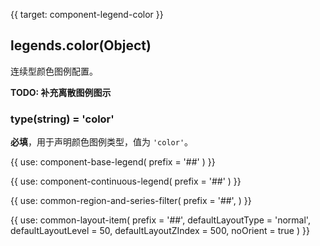 {{ target: component-legend-color }}

## legends.color(Object)

连续型颜色图例配置。

**TODO: 补充离散图例图示**

### type(string) = 'color'

**必填**，用于声明颜色图例类型，值为 `'color'`。

{{ use: component-base-legend(
  prefix = '##'
) }}

{{
  use: component-continuous-legend(
    prefix = '##'
  )
}}

{{ use: common-region-and-series-filter(
  prefix = '##',
) }}

{{ use: common-layout-item(
  prefix = '##',
  defaultLayoutType = 'normal',
  defaultLayoutLevel = 50,
  defaultLayoutZIndex = 500,
  noOrient = true
) }}
